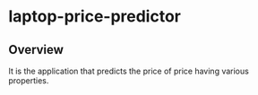 # laptop-price-predictor

## Overview

It is the application that predicts the price of price having various properties.
